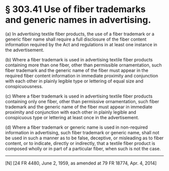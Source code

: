 # § 303.41   Use of fiber trademarks and generic names in advertising.

(a) In advertising textile fiber products, the use of a fiber trademark or a generic fiber name shall require a full disclosure of the fiber content information required by the Act and regulations in at least one instance in the advertisement.


(b) Where a fiber trademark is used in advertising textile fiber products containing more than one fiber, other than permissible ornamentation, such fiber trademark and the generic name of the fiber must appear in the required fiber content information in immediate proximity and conjunction with each other in plainly legible type or lettering of equal size and conspicuousness.


(c) Where a fiber trademark is used in advertising textile fiber products containing only one fiber, other than permissive ornamentation, such fiber trademark and the generic name of the fiber must appear in immediate proximity and conjunction with each other in plainly legible and conspicuous type or lettering at least once in the advertisement.


(d) Where a fiber trademark or generic name is used in non-required information in advertising, such fiber trademark or generic name, shall not be used in such a manner as to be false, deceptive, or misleading as to fiber content, or to indicate, directly or indirectly, that a textile fiber product is composed wholly or in part of a particular fiber, when such is not the case.



---

[N] [24 FR 4480, June 2, 1959, as amended at 79 FR 18774, Apr. 4, 2014]




